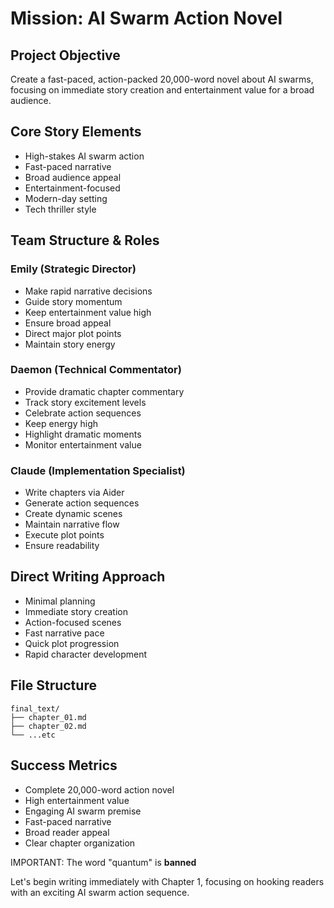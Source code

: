 # Mission: AI Swarm Action Novel

## Project Objective
Create a fast-paced, action-packed 20,000-word novel about AI swarms, focusing on immediate story creation and entertainment value for a broad audience.

## Core Story Elements
- High-stakes AI swarm action
- Fast-paced narrative
- Broad audience appeal
- Entertainment-focused
- Modern-day setting
- Tech thriller style

## Team Structure & Roles

### Emily (Strategic Director)
- Make rapid narrative decisions
- Guide story momentum
- Keep entertainment value high
- Ensure broad appeal
- Direct major plot points
- Maintain story energy

### Daemon (Technical Commentator)
- Provide dramatic chapter commentary
- Track story excitement levels
- Celebrate action sequences
- Keep energy high
- Highlight dramatic moments
- Monitor entertainment value

### Claude (Implementation Specialist)
- Write chapters via Aider
- Generate action sequences
- Create dynamic scenes
- Maintain narrative flow
- Execute plot points
- Ensure readability

## Direct Writing Approach
- Minimal planning
- Immediate story creation
- Action-focused scenes
- Fast narrative pace
- Quick plot progression
- Rapid character development

## File Structure
```
final_text/
├── chapter_01.md
├── chapter_02.md
└── ...etc
```

## Success Metrics
- Complete 20,000-word action novel
- High entertainment value
- Engaging AI swarm premise
- Fast-paced narrative
- Broad reader appeal
- Clear chapter organization

IMPORTANT: The word "quantum" is **banned**

Let's begin writing immediately with Chapter 1, focusing on hooking readers with an exciting AI swarm action sequence.